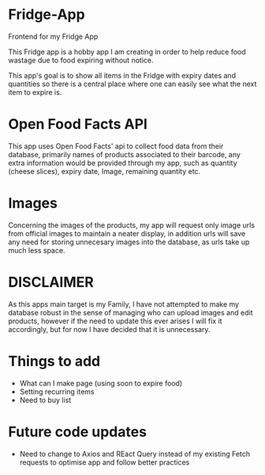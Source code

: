 # Fridge-App
Frontend for my Fridge App

This Fridge app is a hobby app I am creating in order to help reduce food wastage due to food expiring without notice.

This app's goal is to show all items in the Fridge with expiry dates and quantities so there is a central place where one can easily see what the next item 
to expire is.

# Open Food Facts API
This app uses Open Food Facts' api to collect food data from their database, primarily names of products associated to their barcode, any extra information would 
be provided through my app, such as quantity (cheese slices), expiry date, Image, remaining quantity etc.

# Images
Concerning the images of the products, my app will request only image urls from official images to maintain a neater display, in addition urls will save any need for storing unnecesary 
images into the database, as urls take up much less space.

# DISCLAIMER
As this apps main target is my Family, I have not attempted to make my database robust in the sense of managing who can upload images and edit products, however if the need to update this ever arises I will fix it accordingly, but for now I have decided that it is unnecessary.

# Things to add
- What can I make page (using soon to expire food)
- Setting recurring items
- Need to buy list
  
# Future code updates
- Need to change to Axios and REact Query instead of my existing Fetch requests to optimise app and follow better practices
